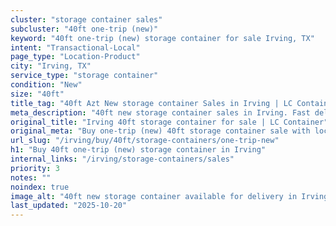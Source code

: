 ```yaml
---
cluster: "storage container sales"
subcluster: "40ft one-trip (new)"
keyword: "40ft one-trip (new) storage container for sale Irving, TX"
intent: "Transactional-Local"
page_type: "Location-Product"
city: "Irving, TX"
service_type: "storage container"
condition: "New"
size: "40ft"
title_tag: "40ft Azt New storage container Sales in Irving | LC Container"
meta_description: "40ft new storage container sales in Irving. Fast delivery, competitive pricing. Serving storage containers area. Quote ID: 1GP. Call (214) 524-4168 for your free quote today."
original_title: "Irving 40ft storage container for sale | LC Container"
original_meta: "Buy one-trip (new) 40ft storage container sale with local delivery in Irving, TX. LC Container — local Since 2003. Request a fast quote today."
url_slug: "/irving/buy/40ft/storage-containers/one-trip-new"
h1: "Buy 40ft one-trip (new) storage container in Irving"
internal_links: "/irving/storage-containers/sales"
priority: 3
notes: ""
noindex: true
image_alt: "40ft new storage container available for delivery in Irving"
last_updated: "2025-10-20"
---
```


<!-- TODO: Add unique city/inventory copy, images, and internal links here. -->
